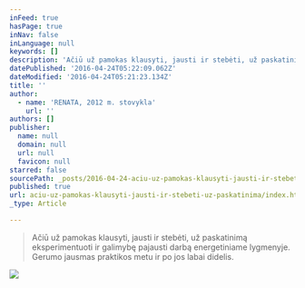 ```yaml
---
inFeed: true
hasPage: true
inNav: false
inLanguage: null
keywords: []
description: 'Ačiū už pamokas klausyti, jausti ir stebėti, už paskatinimą eksperimentuoti ir galimybę pajausti darbą energetiniame lygmenyje. Gerumo jausmas praktikos metu ir po jos labai didelis.'
datePublished: '2016-04-24T05:22:09.062Z'
dateModified: '2016-04-24T05:21:23.134Z'
title: ''
author:
  - name: 'RENATA, 2012 m. stovykla'
    url: ''
authors: []
publisher:
  name: null
  domain: null
  url: null
  favicon: null
starred: false
sourcePath: _posts/2016-04-24-aciu-uz-pamokas-klausyti-jausti-ir-stebeti-uz-paskatinima.md
published: true
url: aciu-uz-pamokas-klausyti-jausti-ir-stebeti-uz-paskatinima/index.html
_type: Article

---
```

> Ačiū už pamokas klausyti, jausti ir stebėti, už paskatinimą eksperimentuoti ir galimybę pajausti darbą energetiniame lygmenyje. Gerumo jausmas praktikos metu ir po jos labai didelis.

![](https://the-grid-user-content.s3-us-west-2.amazonaws.com/1b63b4c0-cbff-4d32-9c53-69fa73537eae.jpg)